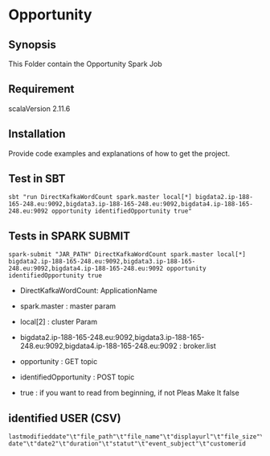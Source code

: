 # Opportunity


## Synopsis

This Folder contain the Opportunity Spark Job

## Requirement

scalaVersion 2.11.6

## Installation

Provide code examples and explanations of how to get the project.

## Test in SBT

```
sbt "run DirectKafkaWordCount spark.master local[*] bigdata2.ip-188-165-248.eu:9092,bigdata3.ip-188-165-248.eu:9092,bigdata4.ip-188-165-248.eu:9092 opportunity identifiedOpportunity true"
```

## Tests in SPARK SUBMIT

```
spark-submit "JAR_PATH" DirectKafkaWordCount spark.master local[*] bigdata2.ip-188-165-248.eu:9092,bigdata3.ip-188-165-248.eu:9092,bigdata4.ip-188-165-248.eu:9092 opportunity identifiedOpportunity true
```

* DirectKafkaWordCount: ApplicationName
 
* spark.master : master param
 
* local[2] : cluster Param
 
* bigdata2.ip-188-165-248.eu:9092,bigdata3.ip-188-165-248.eu:9092,bigdata4.ip-188-165-248.eu:9092 : broker.list
 
* opportunity : GET topic
 
* identifiedOpportunity : POST topic
 
* true : if you want to read from beginning, if not Pleas Make It false


## identified USER (CSV)

```
lastmodifieddate"\t"file_path"\t"file_name"\t"displayurl"\t"file_size"\t"file_extension"\t"line_number"\t"owner_name"\t"security"\t"eventid date"\t"date2"\t"duration"\t"statut"\t"event_subject"\t"customerid
```
